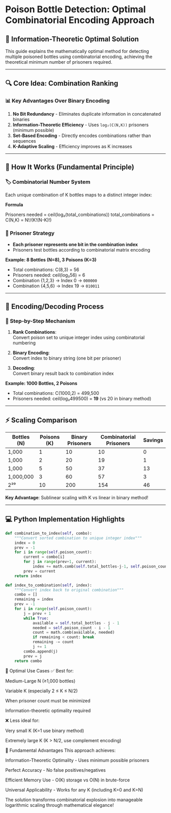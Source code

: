 # Poison Bottle Detection: Optimal Combinatorial Encoding Approach

## 🚀 Information-Theoretic Optimal Solution

This guide explains the mathematically optimal method for detecting multiple poisoned bottles using combinatorial encoding, achieving the theoretical minimum number of prisoners required.

---

## 🔍 Core Idea: Combination Ranking

### 📊 Key Advantages Over Binary Encoding

1. **No Bit Redundancy** - Eliminates duplicate information in concatenated binaries  
2. **Information-Theoretic Efficiency** - Uses `log₂(C(N,K))` prisoners (minimum possible)  
3. **Set-Based Encoding** - Directly encodes combinations rather than sequences  
4. **K-Adaptive Scaling** - Efficiency improves as K increases  

---

## 🧩 How It Works (Fundamental Principle)

### 🏷️ Combinatorial Number System

Each unique combination of K bottles maps to a distinct integer index:

**Formula**  

Prisoners needed = ceil(log₂(total_combinations))
total_combinations = C(N,K) = N!/(K!(N-K)!)


### 👥 Prisoner Strategy

- **Each prisoner represents one bit in the combination index**  
- Prisoners test bottles according to combinatorial matrix encoding  

**Example: 8 Bottles (N=8), 3 Poisons (K=3)**  
- Total combinations: C(8,3) = 56  
- Prisoners needed: ceil(log₂56) = 6  
- Combination {1,2,3} → Index 0 → `000000`  
- Combination {4,5,6} → Index 19 → `010011`  

---

## 🧪 Encoding/Decoding Process

### 🔢 Step-by-Step Mechanism

1. **Rank Combinations**:  
   Convert poison set to unique integer index using combinatorial numbering  

2. **Binary Encoding**:  
   Convert index to binary string (one bit per prisoner)  

3. **Decoding**:  
   Convert binary result back to combination index  

**Example: 1000 Bottles, 2 Poisons**  
- Total combinations: C(1000,2) = 499,500  
- Prisoners needed: ceil(log₂499500) = **19** (vs 20 in binary method)  

---

## ⚡ Scaling Comparison

| Bottles (N) | Poisons (K) | Binary Prisoners | Combinatorial Prisoners | Savings |  
|-------------|-------------|------------------|-------------------------|---------|  
| 1,000       | 1           | 10               | 10                      | 0       |  
| 1,000       | 2           | 20               | 19                      | 1       |  
| 1,000       | 5           | 50               | 37                      | 13      |  
| 1,000,000   | 3           | 60               | 57                      | 3       |  
| 2²⁰         | 10          | 200              | 154                     | 46      |  

**Key Advantage**: Sublinear scaling with K vs linear in binary method!

---

## 💻 Python Implementation Highlights

```python
def combination_to_index(self, combo):
    """Convert sorted combination to unique integer index"""
    index = 0
    prev = -1
    for i in range(self.poison_count):
        current = combo[i]
        for j in range(prev+1, current):
            index += math.comb(self.total_bottles-j-1, self.poison_count-i-1)
        prev = current
    return index

def index_to_combination(self, index):
    """Convert index back to original combination"""
    combo = []
    remaining = index
    prev = -1
    for i in range(self.poison_count):
        j = prev + 1
        while True:
            available = self.total_bottles - j - 1
            needed = self.poison_count - i - 1
            count = math.comb(available, needed)
            if remaining < count: break
            remaining -= count
            j += 1
        combo.append(j)
        prev = j
    return combo
```

🎯 Optimal Use Cases
✅ Best for:

Medium-Large N (≥1,000 bottles)

Variable K (especially 2 ≤ K ≤ N/2)

When prisoner count must be minimized

Information-theoretic optimality required

❌ Less ideal for:

Very small K (K=1 use binary method)

Extremely large K (K > N/2, use complement encoding)

🌟 Fundamental Advantages
This approach achieves:

Information-Theoretic Optimality - Uses minimum possible prisoners

Perfect Accuracy - No false positives/negatives

Efficient Memory Use - O(K) storage vs O(N) in brute-force

Universal Applicability - Works for any K (including K=0 and K=N)

The solution transforms combinatorial explosion into manageable logarithmic scaling through mathematical elegance!